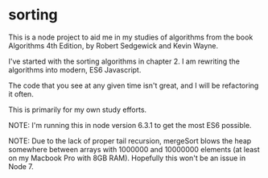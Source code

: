 # sorting
This is a node project to aid me in my studies of algorithms from the book
Algorithms 4th Edition, by Robert Sedgewick and Kevin Wayne.

I've started with the sorting algorithms in chapter 2. I am rewriting the
algorithms into modern, ES6 Javascript.

The code that you see at any given time isn't great, and I will be refactoring
it often.

This is primarily for my own study efforts.

NOTE: I'm running this in node version 6.3.1 to get the most ES6 possible.

NOTE: Due to the lack of proper tail recursion, mergeSort blows the heap
somewhere between arrays with 1000000 and 10000000 elements (at least on my
Macbook Pro with 8GB RAM). Hopefully this won't be an issue in Node 7.
